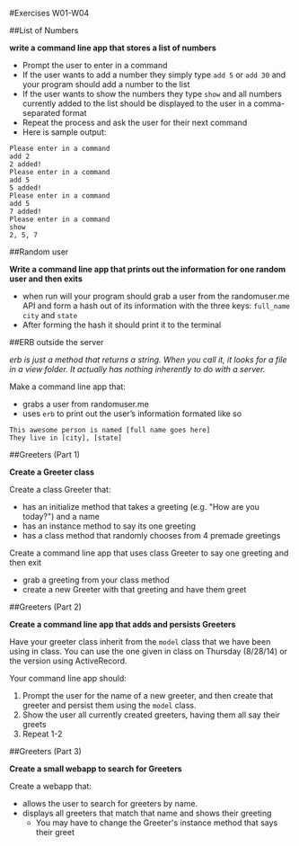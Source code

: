 #Exercises W01-W04

##List of Numbers

**write a command line app that stores a list of numbers**
- Prompt the user to enter in a command
- If the user wants to add a number they simply type  ```add 5``` or ```add 30``` and your program should add a number to the list
- If the user wants to show the numbers they type ```show``` and all numbers currently added to the list should be displayed to the user in a comma-separated format
- Repeat the process and ask the user for their next command
- Here is sample output:
```
Please enter in a command
add 2
2 added!
Please enter in a command
add 5
5 added!
Please enter in a command
add 5
7 added!
Please enter in a command
show
2, 5, 7
```

##Random user

**Write a command line app that prints out the information for one random user and then exits**
- when run will your program should grab a user from the randomuser.me API and form a hash out of its information with the three keys: ```full_name``` ```city``` and ```state```
- After forming the hash it should print it to the terminal


##ERB outside the server

*erb is just a method that returns a string. When you call it, it looks for a file in a view folder. It actually has nothing inherently to do with a server.*

Make a command line app that:
- grabs a user from randomuser.me
- uses ```erb``` to print out the user’s information formated like so
```
This awesome person is named [full name goes here]
They live in [city], [state]
```

##Greeters (Part 1)

**Create a Greeter class**

Create a class Greeter that:
- has an initialize method that takes a greeting (e.g. "How are you today?") and a name
- has an instance method to say its one greeting
- has a class method that randomly chooses from 4 premade greetings

Create a command line app that uses class Greeter to say one greeting and then exit
- grab a greeting from your class method
- create a new Greeter with that greeting and have them greet

##Greeters (Part 2)

**Create a command line app that adds and persists Greeters**

Have your greeter class inherit from the ```model``` class that we have been using in class. You can use the one given in class on Thursday (8/28/14) or the version using ActiveRecord.

Your command line app should:
1. Prompt the user for the name of a new greeter, and then create that greeter and persist them using the ```model``` class.
2. Show the user all currently created greeters, having them all say their greets
3. Repeat 1-2

##Greeters (Part 3)

**Create a small webapp to search for Greeters**

Create a webapp that:
- allows the user to search for greeters by name.
- displays all greeters that match that name and shows their greeting
  - You may have to change the Greeter's instance method that says their greet
